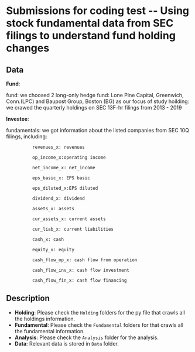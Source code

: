 # Submissions for coding test -- Using stock fundamental data from SEC filings to understand fund holding changes

## Data

**Fund**:

fund: we choosed 2 long-only hedge fund: Lone Pine Capital, Greenwich, Conn.(LPC) and Baupost Group, Boston (BG) as our focus of study
hoilding: we crawed the quarterly holdings on SEC 13F-hr filings from 2013 - 2019

**Investee**:

fundamentals: we got information about the listed companies from SEC 10Q filings, including: 

              revenues_x: revenues
              
              op_income_x:operating income
              
              net_income_x:	net_income
              
              eps_basic_x: EPS basic
              
              eps_diluted_x:EPS diluted
              
              dividend_x: dividend
              
              assets_x: assets
              
              cur_assets_x: current assets
              
              cur_liab_x: current liabilities
              
              cash_x: cash
              
              equity_x: equity
              
              cash_flow_op_x: cash flow from operation
              
              cash_flow_inv_x: cash flow investment
              
              cash_flow_fin_x: cash flow financing

## Description

* **Holding**: Please check the `Holding` folders for the py file that crawls all the holdings information.
* **Fundamental**: Please check the `Fundamental` folders for that crawls all the fundamental information.
* **Analysis**: Please check the `Analysis` folder for the analysis.
* **Data**: Relevant data is stored in `Data` folder.
